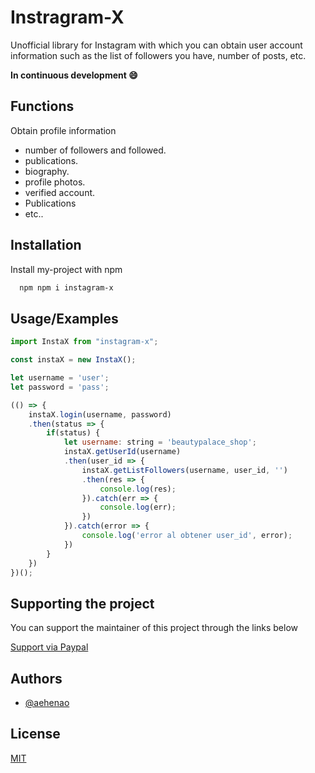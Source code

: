 
# Instragram-X

Unofficial library for Instagram with which you can obtain user account information such as the list of followers you have, number of posts, etc.

**In continuous development 😄**
## Functions

Obtain profile information
*  number of followers and followed.
* publications.
* biography.
* profile photos.
* verified account.
* Publications
* etc..

## Installation

Install my-project with npm

```bash
  npm npm i instagram-x
```
    
## Usage/Examples

```javascript
import InstaX from "instagram-x";

const instaX = new InstaX();

let username = 'user';
let password = 'pass';

(() => {
    instaX.login(username, password)
    .then(status => {
        if(status) {
            let username: string = 'beautypalace_shop';
            instaX.getUserId(username)
            .then(user_id => {
                instaX.getListFollowers(username, user_id, '')
                .then(res => {
                    console.log(res);
                }).catch(err => {
                    console.log(err);
                })
            }).catch(error => {
                console.log('error al obtener user_id', error);
            })
        }
    })
})();
```


## Supporting the project

You can support the maintainer of this project through the links below

[Support via Paypal](https://paypal.me/aehenao?country.x=CO&locale.x=es_XC)

## Authors

- [@aehenao](https://www.github.com/aehenao)


## License

[MIT](https://choosealicense.com/licenses/mit/)

